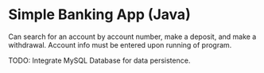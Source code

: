 # Simple Banking App (Java)

Can search for an account by account number, make a deposit, and make a withdrawal. Account info must be entered upon running of program.

TODO: Integrate MySQL Database for data persistence.
